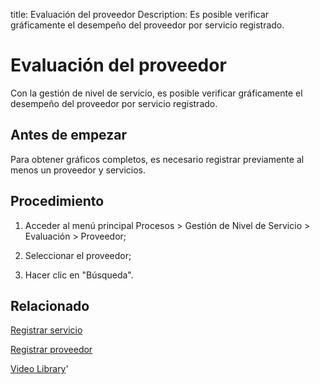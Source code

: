 title:  Evaluación del proveedor 
Description: Es posible verificar gráficamente el desempeño del proveedor por servicio registrado.
# Evaluación del proveedor

Con la gestión de nivel de servicio, es posible verificar gráficamente el desempeño del proveedor por servicio registrado.

Antes de empezar
----------------

Para obtener gráficos completos, es necesario registrar previamente al menos un
proveedor y servicios.

Procedimiento
-------------

1.  Acceder al menú principal Procesos \> Gestión de Nivel de Servicio \>
    Evaluación \> Proveedor;

2.  Seleccionar el proveedor;

3.  Hacer clic en "Búsqueda".

Relacionado
-----------

[Registrar servicio](/es-es/citsmart-platform-9/processes/portfolio-and-catalog/use/register-a-service.html)

[Registrar proveedor](/es-es/citsmart-platform-9/processes/portfolio-and-catalog/configuration/register-provider.html)

<i class='fa fa-youtube-play  fa-2x' style='color:#97ce17;vertical-align: middle;'> </i> [Video Library](https://www.youtube.com/playlist?list=PLB5qK2uzf2RMjX0O3lujZJk298ZUVu21l)'

<!-- !!! tip "About"

    <b>Product/Version:</b> CITSmart | 8.00 &nbsp;&nbsp;
    <b>Updated:</b>01/25/2019 - Larissa Lourenço

